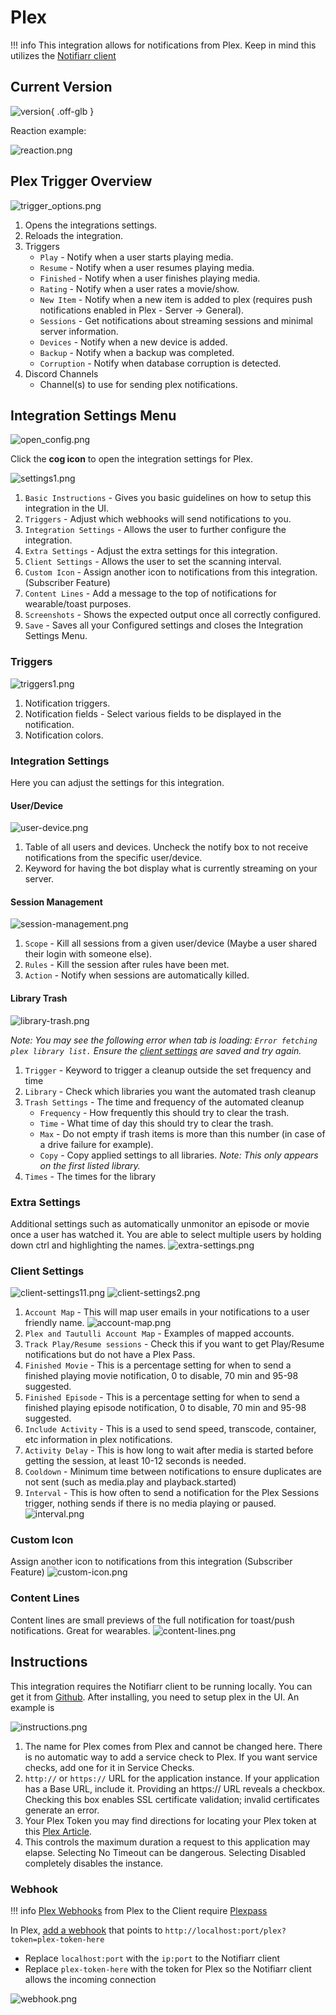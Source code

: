 # Plex

!!! info
    This integration allows for notifications from Plex. Keep in mind this utilizes the [Notifiarr client](../../pages/client/install.md)

## Current Version

![version](https://img.shields.io/badge/dynamic/json?query=%24.version&url=https%3A%2F%2Fraw.githubusercontent.com%2Fhotio%2Fplex%2Frelease%2FVERSION.json&label=Latest%20Version&style=for-the-badge&color=526cfe){ .off-glb }

Reaction example:

![reaction.png](../../assets/screenshots/integrations/plex/reaction.png)

## Plex Trigger Overview

![trigger_options.png](../../assets/screenshots/integrations/plex/trigger_options.png)

1. Opens the integrations settings.
1. Reloads the integration.
1. Triggers
    - `Play` - Notify when a user starts playing media.
    - `Resume` - Notify when a user resumes playing media.
    - `Finished` - Notify when a user finishes playing media.
    - `Rating` - Notify when a user rates a movie/show.
    - `New Item` - Notify when a new item is added to plex (requires push notifications enabled in Plex - Server -> General).
    - `Sessions` - Get notifications about streaming sessions and minimal server information.
    - `Devices` - Notify when a new device is added.
    - `Backup` - Notify when a backup was completed.
    - `Corruption` - Notify when database corruption is detected.
1. Discord Channels
    - Channel(s) to use for sending plex notifications.

## Integration Settings Menu

![open_config.png](../../assets/screenshots/integrations/plex/open_config.png)

Click the **cog icon** to open the integration settings for Plex.

![settings1.png](../../assets/screenshots/integrations/plex/settings1.png)

1. `Basic Instructions` - Gives you basic guidelines on how to setup this integration in the UI.
1. `Triggers` - Adjust which webhooks will send notifications to you.
1. `Integration Settings` - Allows the user to further configure the integration.
1. `Extra Settings` - Adjust the extra settings for this integration.
1. `Client Settings` - Allows the user to set the scanning interval.
1. `Custom Icon` - Assign another icon to notifications from this integration. (Subscriber Feature)
1. `Content Lines` - Add a message to the top of notifications for wearable/toast purposes.
1. `Screenshots` - Shows the expected output once all correctly configured.
1. `Save` - Saves all your Configured settings and closes the Integration Settings Menu.

### Triggers

![triggers1.png](../../assets/screenshots/integrations/plex/triggers1.png)

1. Notification triggers.
1. Notification fields - Select various fields to be displayed in the notification.
1. Notification colors.

### Integration Settings

Here you can adjust the settings for this integration.

#### User/Device

![user-device.png](../../assets/screenshots/integrations/plex/user-device.png)

1. Table of all users and devices. Uncheck the notify box to not receive notifications from the specific user/device.
1. Keyword for having the bot display what is currently streaming on your server.

#### Session Management

![session-management.png](../../assets/screenshots/integrations/plex/session-management.png)

1. `Scope` - Kill all sessions from a given user/device (Maybe a user shared their login with someone else).
2. `Rules` - Kill the session after rules have been met.
3. `Action` - Notify when sessions are automatically killed.

#### Library Trash

![library-trash.png](../../assets/screenshots/integrations/plex/library-trash.png)

*Note: You may see the following error when tab is loading: `Error fetching plex library list.` Ensure the [client settings](#client-settings) are saved and try again.*

1. `Trigger` - Keyword to trigger a cleanup outside the set frequency and time
2. `Library` - Check which libraries you want the automated trash cleanup
3. `Trash Settings` - The time and frequency of the automated cleanup
    - `Frequency` - How frequently this should try to clear the trash.
    - `Time` - What time of day this should try to clear the trash.
    - `Max` - Do not empty if trash items is more than this number (in case of a drive failure for example).
    - `Copy` - Copy applied settings to all libraries. *Note: This only appears on the first listed library.*
4. `Times` - The times for the library

### Extra Settings

Additional settings such as automatically unmonitor an episode or movie once a user has watched it. You are able to select multiple users by holding down ctrl and highlighting the names.
![extra-settings.png](../../assets/screenshots/integrations/plex/extra-settings.png)

### Client Settings

![client-settings11.png](../../assets/screenshots/integrations/plex/client-settings11.png)
![client-settings2.png](../../assets/screenshots/integrations/plex/client-settings2.png)

1. `Account Map` - This will map user emails in your notifications to a user friendly name.
![account-map.png](../../assets/screenshots/integrations/plex/account-map.png)
1. `Plex and Tautulli Account Map` - Examples of mapped accounts.
1. `Track Play/Resume sessions` - Check this if you want to get Play/Resume notifications but do not have a Plex Pass.
1. `Finished Movie` - This is a percentage setting for when to send a finished playing movie notification, 0 to disable, 70 min and 95-98 suggested.
1. `Finished Episode` - This is a percentage setting for when to send a finished playing episode notification, 0 to disable, 70 min and 95-98 suggested.
1. `Include Activity` - This is a used to send speed, transcode, container, etc information in plex notifications.
1. `Activity Delay` - This is how long to wait after media is started before getting the session, at least 10-12 seconds is needed.
1. `Cooldown` - Minimum time between notifications to ensure duplicates are not sent (such as media.play and playback.started)
1. `Interval` - This is how often to send a notification for the Plex Sessions trigger, nothing sends if there is no media playing or paused.
![interval.png](../../assets/screenshots/integrations/plex/interval.png)

### Custom Icon

Assign another icon to notifications from this integration (Subscriber Feature)
![custom-icon.png](../../assets/screenshots/integrations/plex/custom-icon.png)

### Content Lines

Content lines are small previews of the full notification for toast/push notifications. Great for wearables.
![content-lines.png](../../assets/screenshots/integrations/plex/content-lines.png)

## Instructions

This integration requires the Notifiarr client to be running locally. You can get it from [Github](https://github.com/Notifiarr/notifiarr/releases). After installing, you need to setup plex in the UI. An example is

![instructions.png](../../assets/screenshots/integrations/plex/instructions.png)

1. The name for Plex comes from Plex and cannot be changed here. There is no automatic way to add a service check to Plex. If you want service checks, add one for it in Service Checks.
1. `http://` or `https://` URL for the application instance. If your application has a Base URL, include it. Providing an https:// URL reveals a checkbox. Checking this box enables SSL certificate validation; invalid certificates generate an error.
1. Your Plex Token you may find directions for locating your Plex token at this [Plex Article](https://support.plex.tv/articles/204059436-finding-an-authentication-token-x-plex-token/).
1. This controls the maximum duration a request to this application may elapse. Selecting No Timeout can be dangerous. Selecting Disabled completely disables the instance.

### Webhook

!!! info
    [Plex Webhooks](https://support.plex.tv/articles/115002267687-webhooks/) from Plex to the Client require
    [Plexpass](https://www.plex.tv/plex-pass/)

In Plex, [add a webhook](https://app.plex.tv/desktop/#!/settings/webhooks) that points to `http://localhost:port/plex?token=plex-token-here`

- Replace `localhost:port` with the `ip:port` to the Notifiarr client
- Replace `plex-token-here` with the token for Plex so the Notifiarr client allows the incoming connection

![webhook.png](../../assets/screenshots/integrations/plex/webhook.png)
